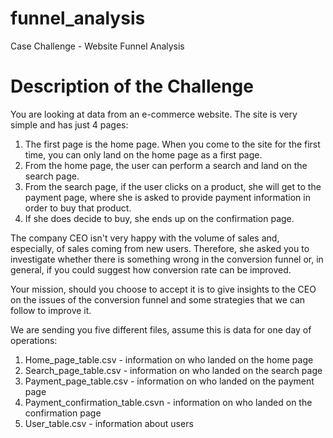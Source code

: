# funnel_analysis
Case Challenge - Website Funnel Analysis 

# Description of the Challenge 

You are looking at data from an e-commerce website. The site is very simple and has just 4 pages:

1. The first page is the home page. When you come to the site for the first time, you can only land on the home page as a first page.
2. From the home page, the user can perform a search and land on the search page.
3. From the search page, if the user clicks on a product, she will get to the payment page, where she is asked to provide payment information in order to buy that product.
4. If she does decide to buy, she ends up on the confirmation page.

The company CEO isn't very happy with the volume of sales and, especially, of sales coming from new users. Therefore, she asked you to investigate whether there is something wrong in the conversion funnel or, in general, if you could suggest how conversion rate can be improved.

Your mission, should you choose to accept it is to give insights to the CEO on the issues of the conversion funnel and some strategies that we can follow to improve it.

We are sending you five different files, assume this is data for one day of operations:

1. Home_page_table.csv - information on who landed on the home page
2. Search_page_table.csv  - information on who landed on the search page
3. Payment_page_table.csv - information on who landed on the payment page
4. Payment_confirmation_table.csvn  - information on who landed on the confirmation page
5. User_table.csv - information about users
